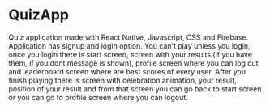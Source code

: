 # QuizApp
Quiz application made with React Native, Javascript, CSS and Firebase. Application has signup and login option. You can't play unless you login, once you login there is start screen, screen with your results (if you have them, if you dont message is shown), profile screen where you can log out and leaderboard screen where are best scores of every user. After you finish playing there is screen with celebration animation, your result, position of your result and from that screen you can go back to start screen or you can go to profile screen where you can logout.
